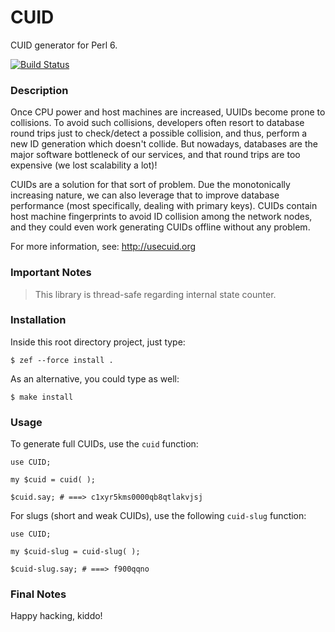 CUID
====

CUID generator for Perl 6.

[![Build Status](https://travis-ci.org/marcoonroad/perl6-cuid.svg?branch=master)](https://travis-ci.org/marcoonroad/perl6-cuid)

### Description

Once CPU power and host machines are increased, UUIDs become prone
to collisions. To avoid such collisions, developers often resort to
database round trips just to check/detect a possible collision, and
thus, perform a new ID generation which doesn't collide. But nowadays,
databases are the major software bottleneck of our services, and that
round trips are too expensive (we lost scalability a lot)!

CUIDs are a solution for that sort of problem. Due the monotonically
increasing nature, we can also leverage that to improve database performance
(most specifically, dealing with primary keys). CUIDs contain host machine
fingerprints to avoid ID collision among the network nodes, and they could even work
generating CUIDs offline without any problem.

For more information, see: http://usecuid.org

### Important Notes

> This library is thread-safe regarding internal state counter.

### Installation

Inside this root directory project, just type:

```shell
$ zef --force install .
```

As an alternative, you could type as well:

```shell
$ make install
```

### Usage

To generate full CUIDs, use the `cuid` function:

```perl6
use CUID;

my $cuid = cuid( );

$cuid.say; # ===> c1xyr5kms0000qb8qtlakvjsj
```

For slugs (short and weak CUIDs), use the following `cuid-slug` function:

```perl6
use CUID;

my $cuid-slug = cuid-slug( );

$cuid-slug.say; # ===> f900qqno
```

### Final Notes

Happy hacking, kiddo!
